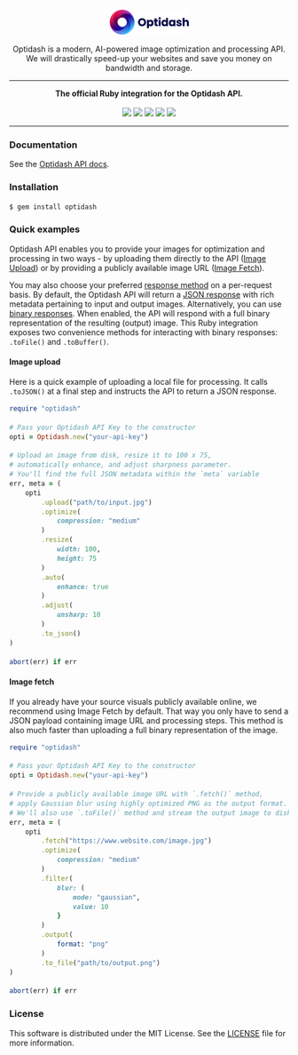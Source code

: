 <p align="center"><a href="https://optidash.ai"><img src="media/logotype.png" alt="Optidash" width="143" height="45"/></a></p>

<p align="center">
Optidash is a modern, AI-powered image optimization and processing API.<br>We will drastically speed-up your websites and save you money on bandwidth and storage.
</p>

---
<p align="center">
<strong>The official Ruby integration for the Optidash API.</strong><br>
<br>
<img src="https://img.shields.io/gem/v/optidash?style=flat&color=success"/>
<img src="https://img.shields.io/snyk/vulnerabilities/github/optidash-ai/optidash-ruby?style=flat&color=success"/>
<img src="https://img.shields.io/github/issues-raw/optidash-ai/optidash-ruby?style=flat&color=success"/>
<img src="https://img.shields.io/github/license/optidash-ai/optidash-ruby?style=flat&color=success"/>
<img src="https://img.shields.io/twitter/follow/optidashAI?label=Follow%20Us&style=flat&color=success&logo=twitter"/>
</p>

---

### Documentation
See the [Optidash API docs](https://docs.optidash.ai/).

### Installation
```bash
$ gem install optidash
```

### Quick examples
Optidash API enables you to provide your images for optimization and processing in two ways - by uploading them directly to the API ([Image Upload](https://docs.optidash.ai/requests/image-upload)) or by providing a publicly available image URL ([Image Fetch](https://docs.optidash.ai/requests/image-fetch)).

You may also choose your preferred [response method](https://docs.optidash.ai/introduction#choosing-response-method-and-format) on a per-request basis. By default, the Optidash API will return a [JSON response](https://docs.optidash.ai/responses/json-response-format) with rich metadata pertaining to input and output images. Alternatively, you can use [binary responses](https://docs.optidash.ai/responses/binary-responses). When enabled, the API will respond with a full binary representation of the resulting (output) image. This Ruby integration exposes two convenience methods for interacting with binary responses: `.toFile()` and `.toBuffer()`.

#### Image upload
Here is a quick example of uploading a local file for processing. It calls `.toJSON()` at a final step and instructs the API to return a JSON response.

```ruby
require "optidash"

# Pass your Optidash API Key to the constructor
opti = Optidash.new("your-api-key")

# Upload an image from disk, resize it to 100 x 75,
# automatically enhance, and adjust sharpness parameter.
# You'll find the full JSON metadata within the `meta` variable
err, meta = (
    opti
        .upload("path/to/input.jpg")
        .optimize(
            compression: "medium"
        )
        .resize(
            width: 100,
            height: 75
        )
        .auto(
            enhance: true
        )
        .adjust(
            unsharp: 10
        )
        .to_json()
)

abort(err) if err
```

#### Image fetch
If you already have your source visuals publicly available online, we recommend using Image Fetch by default. That way you only have to send a JSON payload containing image URL and processing steps. This method is also much faster than uploading a full binary representation of the image.

```ruby
require "optidash"

# Pass your Optidash API Key to the constructor
opti = Optidash.new("your-api-key")

# Provide a publicly available image URL with `.fetch()` method,
# apply Gaussian blur using highly optimized PNG as the output format.
# We'll also use `.toFile()` method and stream the output image to disk
err, meta = (
    opti
        .fetch("https://www.website.com/image.jpg")
        .optimize(
            compression: "medium"
        )
        .filter(
            blur: (
                mode: "gaussian",
                value: 10
            }
        )
        .output(
            format: "png"
        )
        .to_file("path/to/output.png")
)

abort(err) if err
```

### License
This software is distributed under the MIT License. See the [LICENSE](LICENSE) file for more information.